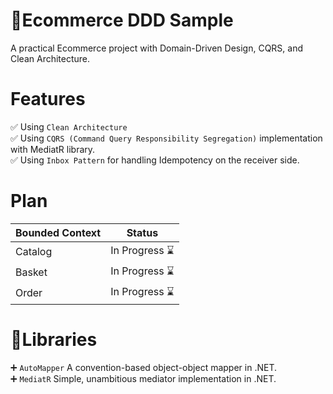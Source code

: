 # :shopping_cart:Ecommerce DDD Sample
A practical Ecommerce project with Domain-Driven Design, CQRS, and Clean Architecture.

# Features
:white_check_mark: Using `Clean Architecture` <br />
:white_check_mark: Using `CQRS (Command Query Responsibility Segregation)` implementation with MediatR library.<br />
:white_check_mark: Using `Inbox Pattern` for handling Idempotency on the receiver side.

# Plan

| Bounded Context  | Status |
| ------------- | ------------- |
| Catalog  | In Progress :hourglass: |
| Basket  | In Progress :hourglass: |
| Order  | In Progress :hourglass: |

# :ledger:Libraries
:heavy_plus_sign: `AutoMapper` A convention-based object-object mapper in .NET. <br />
:heavy_plus_sign: `MediatR` Simple, unambitious mediator implementation in .NET.
